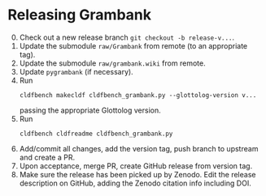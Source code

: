 # Releasing Grambank

0. Check out a new release branch `git checkout -b release-v...`.
1. Update the submodule `raw/Grambank` from remote (to an appropriate tag).
2. Update the submodule `raw/grambank.wiki` from remote.
3. Update `pygrambank` (if necessary).
4. Run
   ```shell
   cldfbench makecldf cldfbench_grambank.py --glottolog-version v...
   ```
   passing the appropriate Glottolog version.
5. Run
   ```shell
   cldfbench cldfreadme cldfbench_grambank.py
   ```
6. Add/commit all changes, add the version tag, push branch to upstream and create a PR.
7. Upon acceptance, merge PR, create GitHub release from version tag.
8. Make sure the release has been picked up by Zenodo. Edit the release description on GitHub,
   adding the Zenodo citation info including DOI.
